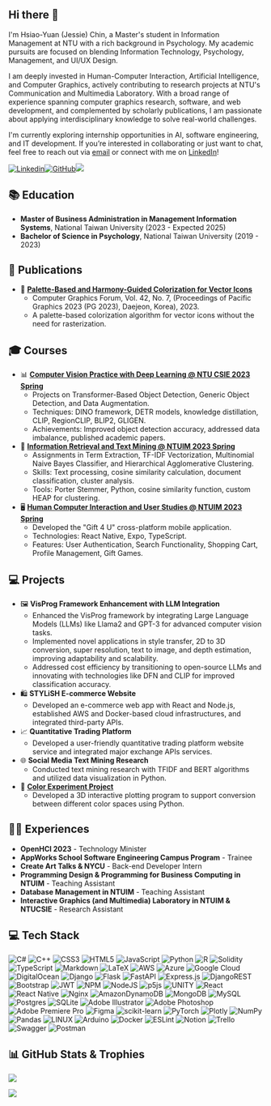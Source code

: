## Hi there 👋
I'm Hsiao-Yuan (Jessie) Chin, a Master's student in Information Management at NTU with a rich background in Psychology. My academic pursuits are focused on blending Information Technology, Psychology, Management, and UI/UX Design.

I am deeply invested in Human-Computer Interaction, Artificial Intelligence, and Computer Graphics, actively contributing to research projects at NTU's Communication and Multimedia Laboratory. With a broad range of experience spanning computer graphics research, software, and web development, and complemented by scholarly publications, I am passionate about applying interdisciplinary knowledge to solve real-world challenges.

I'm currently exploring internship opportunities in AI, software engineering, and IT development. If you’re interested in collaborating or just want to chat, feel free to reach out via [email](mailto:yuan2001@live.com) or connect with me on [LinkedIn](https://www.linkedin.com/in/jessiechin727/)!

  [![Linkedin](https://img.shields.io/badge/-LinkedIn-blue?style=flat-square&logo=linkedin&logoColor=white&link=https://www.linkedin.com/in/jessiechin727/)](https://www.linkedin.com/in/jessiechin727/)[![GitHub](https://img.shields.io/badge/-GitHub-333333?style=flat-square&logo=github&logoColor=white&link=https://github.com/JessieChin7)](https://github.com/JessieChin7)[![](https://visitcount.itsvg.in/api?id=JessieChin7&icon=0&color=6)](https://visitcount.itsvg.in)
## 📚 Education
- **Master of Business Administration in Management Information Systems**, National Taiwan University (2023 - Expected 2025)<br>
- **Bachelor of Science in Psychology**, National Taiwan University (2019 - 2023)

## 📝 Publications
- 📄 [**Palette-Based and Harmony-Guided Colorization for Vector Icons**](https://dl.acm.org/doi/abs/10.1145/3588028.3603668)
  - Computer Graphics Forum, Vol. 42, No. 7, (Proceedings of Pacific Graphics 2023 (PG 2023), Daejeon, Korea), 2023.
  - A palette-based colorization algorithm for vector icons without the need for rasterization.

## 🎓 Courses
- 📊 [**Computer Vision Practice with Deep Learning @ NTU CSIE 2023 Spring**](https://github.com/JessieChin7/CVPDL-NTUCSIE-2023)
  - Projects on Transformer-Based Object Detection, Generic Object Detection, and Data Augmentation.
  - Techniques: DINO framework, DETR models, knowledge distillation, CLIP, RegionCLIP, BLIP2, GLIGEN.
  - Achievements: Improved object detection accuracy, addressed data imbalance, published academic papers.
- 📝 [**Information Retrieval and Text Mining @ NTUIM 2023 Spring**](https://github.com/JessieChin7/IRTM-NTUIM-2023)
  - Assignments in Term Extraction, TF-IDF Vectorization, Multinomial Naive Bayes Classifier, and Hierarchical Agglomerative Clustering.
  - Skills: Text processing, cosine similarity calculation, document classification, cluster analysis.
  - Tools: Porter Stemmer, Python, cosine similarity function, custom HEAP for clustering.
- 🖥️ [**Human Computer Interaction and User Studies @ NTUIM 2023 Spring**](https://github.com/JessieChin7/Gift-4-U-App)
  - Developed the "Gift 4 U" cross-platform mobile application.
  - Technologies: React Native, Expo, TypeScript.
  - Features: User Authentication, Search Functionality, Shopping Cart, Profile Management, Gift Games.



## 💻 Projects
- 🖼️ **VisProg Framework Enhancement with LLM Integration**
  - Enhanced the VisProg framework by integrating Large Language Models (LLMs) like Llama2 and GPT-3 for advanced computer vision tasks. 
  - Implemented novel applications in style transfer, 2D to 3D conversion, super resolution, text to image, and depth estimation, improving adaptability and scalability.
  - Addressed cost efficiency by transitioning to open-source LLMs and innovating with technologies like DFN and CLIP for improved classification accuracy.
- 🛍️ **STYLiSH E-commerce Website**
  - Developed an e-commerce web app with React and Node.js, established AWS and Docker-based cloud infrastructures, and integrated third-party APIs.
- 📈 **Quantitative Trading Platform**
  - Developed a user-friendly quantitative trading platform website service and integrated major exchange APIs services.
- 🌐 **Social Media Text Mining Research** 
  - Conducted text mining research with TFIDF and BERT algorithms and utilized data visualization in Python.
- 🎨 [**Color Experiment Project**](https://github.com/JessieChin7/Color-experiments) 
  - Developed a 3D interactive plotting program to support conversion between different color spaces using Python.

## 👩‍💼 Experiences
- **OpenHCI 2023** - Technology Minister<br>
- **AppWorks School Software Engineering Campus Program** - Trainee<br>
- **Create Art Talks & NYCU** - Back-end Developer Intern
- **Programming Design & Programming for Business Computing in NTUIM** - Teaching Assistant
- **Database Management in NTUIM** - Teaching Assistant
- **Interactive Graphics (and Multimedia) Laboratory in NTUIM & NTUCSIE** - Research Assistant

## 💻 Tech Stack
![C#](https://img.shields.io/badge/c%23-%23239120.svg?style=for-the-badge&logo=c-sharp&logoColor=white) ![C++](https://img.shields.io/badge/c++-%2300599C.svg?style=for-the-badge&logo=c%2B%2B&logoColor=white) ![CSS3](https://img.shields.io/badge/css3-%231572B6.svg?style=for-the-badge&logo=css3&logoColor=white) ![HTML5](https://img.shields.io/badge/html5-%23E34F26.svg?style=for-the-badge&logo=html5&logoColor=white) ![JavaScript](https://img.shields.io/badge/javascript-%23323330.svg?style=for-the-badge&logo=javascript&logoColor=%23F7DF1E) ![Python](https://img.shields.io/badge/python-3670A0?style=for-the-badge&logo=python&logoColor=ffdd54) ![R](https://img.shields.io/badge/r-%23276DC3.svg?style=for-the-badge&logo=r&logoColor=white) ![Solidity](https://img.shields.io/badge/Solidity-%23363636.svg?style=for-the-badge&logo=solidity&logoColor=white) ![TypeScript](https://img.shields.io/badge/typescript-%23007ACC.svg?style=for-the-badge&logo=typescript&logoColor=white) ![Markdown](https://img.shields.io/badge/markdown-%23000000.svg?style=for-the-badge&logo=markdown&logoColor=white) ![LaTeX](https://img.shields.io/badge/latex-%23008080.svg?style=for-the-badge&logo=latex&logoColor=white) ![AWS](https://img.shields.io/badge/AWS-%23FF9900.svg?style=for-the-badge&logo=amazon-aws&logoColor=white) ![Azure](https://img.shields.io/badge/azure-%230072C6.svg?style=for-the-badge&logo=azure-devops&logoColor=white) ![Google Cloud](https://img.shields.io/badge/Google%20Cloud-%234285F4.svg?style=for-the-badge&logo=google-cloud&logoColor=white) ![DigitalOcean](https://img.shields.io/badge/DigitalOcean-%230167ff.svg?style=for-the-badge&logo=digitalOcean&logoColor=white) ![Django](https://img.shields.io/badge/django-%23092E20.svg?style=for-the-badge&logo=django&logoColor=white) ![Flask](https://img.shields.io/badge/flask-%23000.svg?style=for-the-badge&logo=flask&logoColor=white) ![FastAPI](https://img.shields.io/badge/FastAPI-005571?style=for-the-badge&logo=fastapi) ![Express.js](https://img.shields.io/badge/express.js-%23404d59.svg?style=for-the-badge&logo=express&logoColor=%2361DAFB) ![DjangoREST](https://img.shields.io/badge/DJANGO-REST-ff1709?style=for-the-badge&logo=django&logoColor=white&color=ff1709&labelColor=gray) ![Bootstrap](https://img.shields.io/badge/bootstrap-%23563D7C.svg?style=for-the-badge&logo=bootstrap&logoColor=white) ![JWT](https://img.shields.io/badge/JWT-black?style=for-the-badge&logo=JSON%20web%20tokens) ![NPM](https://img.shields.io/badge/NPM-%23000000.svg?style=for-the-badge&logo=npm&logoColor=white) ![NodeJS](https://img.shields.io/badge/node.js-6DA55F?style=for-the-badge&logo=node.js&logoColor=white) ![p5js](https://img.shields.io/badge/p5.js-ED225D?style=for-the-badge&logo=p5.js&logoColor=FFFFFF) ![UNITY](https://img.shields.io/badge/Unity-%2320232a.svg?style=for-the-badge&logo=unity&logoColor=white) ![React](https://img.shields.io/badge/react-%2320232a.svg?style=for-the-badge&logo=react&logoColor=%2361DAFB) ![React Native](https://img.shields.io/badge/react_native-%2320232a.svg?style=for-the-badge&logo=react&logoColor=%2361DAFB) ![Nginx](https://img.shields.io/badge/nginx-%23009639.svg?style=for-the-badge&logo=nginx&logoColor=white) ![AmazonDynamoDB](https://img.shields.io/badge/Amazon%20DynamoDB-4053D6?style=for-the-badge&logo=Amazon%20DynamoDB&logoColor=white) ![MongoDB](https://img.shields.io/badge/MongoDB-%234ea94b.svg?style=for-the-badge&logo=mongodb&logoColor=white) ![MySQL](https://img.shields.io/badge/mysql-%2300f.svg?style=for-the-badge&logo=mysql&logoColor=white) ![Postgres](https://img.shields.io/badge/postgres-%23316192.svg?style=for-the-badge&logo=postgresql&logoColor=white) ![SQLite](https://img.shields.io/badge/sqlite-%2307405e.svg?style=for-the-badge&logo=sqlite&logoColor=white) ![Adobe Illustrator](https://img.shields.io/badge/adobeillustrator-%23FF9A00.svg?style=for-the-badge&logo=adobeillustrator&logoColor=white) ![Adobe Photoshop](https://img.shields.io/badge/adobephotoshop-%2331A8FF.svg?style=for-the-badge&logo=adobephotoshop&logoColor=white) ![Adobe Premiere Pro](https://img.shields.io/badge/Adobe%20Premiere%20Pro-9999FF.svg?style=for-the-badge&logo=Adobe%20Premiere%20Pro&logoColor=white) 	![Figma](https://img.shields.io/badge/figma-%23F24E1E.svg?style=for-the-badge&logo=figma&logoColor=white) ![scikit-learn](https://img.shields.io/badge/scikit--learn-%23F7931E.svg?style=for-the-badge&logo=scikit-learn&logoColor=white) ![PyTorch](https://img.shields.io/badge/PyTorch-%23EE4C2C.svg?style=for-the-badge&logo=PyTorch&logoColor=white) ![Plotly](https://img.shields.io/badge/Plotly-%233F4F75.svg?style=for-the-badge&logo=plotly&logoColor=white) ![NumPy](https://img.shields.io/badge/numpy-%23013243.svg?style=for-the-badge&logo=numpy&logoColor=white) ![Pandas](https://img.shields.io/badge/pandas-%23150458.svg?style=for-the-badge&logo=pandas&logoColor=white) ![LINUX](https://img.shields.io/badge/Linux-FCC624?style=for-the-badge&logo=linux&logoColor=black) ![Arduino](https://img.shields.io/badge/-Arduino-00979D?style=for-the-badge&logo=Arduino&logoColor=white) ![Docker](https://img.shields.io/badge/docker-%230db7ed.svg?style=for-the-badge&logo=docker&logoColor=white) ![ESLint](https://img.shields.io/badge/ESLint-4B3263?style=for-the-badge&logo=eslint&logoColor=white) ![Notion](https://img.shields.io/badge/Notion-%23000000.svg?style=for-the-badge&logo=notion&logoColor=white) ![Trello](https://img.shields.io/badge/Trello-%23026AA7.svg?style=for-the-badge&logo=Trello&logoColor=white) ![Swagger](https://img.shields.io/badge/-Swagger-%23Clojure?style=for-the-badge&logo=swagger&logoColor=white) ![Postman](https://img.shields.io/badge/Postman-FF6C37?style=for-the-badge&logo=postman&logoColor=white)
## 📊 GitHub Stats & Trophies
<!-- ![](https://jessie-chin7.vercel.app/api/top-langs/?username=JessieChin7&theme=nightowl&hide_border=false&include_all_commits=true&count_private=true&layout=compact) -->
![](https://github-profile-trophy.vercel.app/?username=JessieChin7&theme=discord&no-frame=false&no-bg=false&margin-w=4)
<!-- ![](https://jessie-chin7.vercel.app/api?username=JessieChin7&theme=nightowl&hide_border=false&include_all_commits=true&count_private=true) -->
![](https://github-readme-streak-stats.herokuapp.com/?user=JessieChin7&theme=nightowl&hide_border=false)
<!-- Proudly created with GPRM ( https://gprm.itsvg.in ) -->
